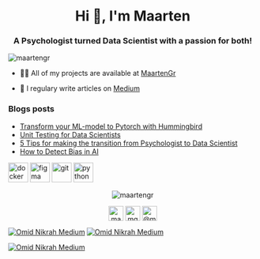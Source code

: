 <h1 align="center">Hi 👋, I'm Maarten</h1>
<h3 align="center">A Psychologist turned Data Scientist with a passion for both!</h3>

<p align="left"> <img src="https://komarev.com/ghpvc/?username=maartengr" alt="maartengr" /> </p>

- 👨‍💻 All of my projects are available at [MaartenGr](https://github.com/MaartenGr/Projects)

- 📝 I regulary write articles on [Medium](https://medium.com/@maartengrootendorst)

### Blogs posts
<!-- BLOG-POST-LIST:START -->
- [Transform your ML-model to Pytorch with Hummingbird](https://towardsdatascience.com/transform-your-ml-model-to-pytorch-with-hummingbird-da49665497e7?source=rss-22405c3b2875------2)
- [Unit Testing for Data Scientists](https://towardsdatascience.com/unit-testing-for-data-scientists-dc5e0cd397fb?source=rss-22405c3b2875------2)
- [5 Tips for making the transition from Psychologist to Data Scientist](https://towardsdatascience.com/5-tips-for-making-the-transition-from-psychologist-to-data-scientist-8198fbbbb19e?source=rss-22405c3b2875------2)
- [How to Detect Bias in AI](https://towardsdatascience.com/how-to-detect-bias-in-ai-872d04ce4efd?source=rss-22405c3b2875------2)
<!-- BLOG-POST-LIST:END -->

<p align="left">
<img src="https://devicons.github.io/devicon/devicon.git/icons/docker/docker-original-wordmark.svg" alt="docker" width="40" height="40"/> 
<img src="https://www.vectorlogo.zone/logos/figma/figma-icon.svg" alt="figma" width="40" height="40"/> 
<img src="https://www.vectorlogo.zone/logos/git-scm/git-scm-icon.svg" alt="git" width="40" height="40"/> 
<img src="https://devicons.github.io/devicon/devicon.git/icons/python/python-original.svg" alt="python" width="40" height="40"/>
</p>

<p align="center">
<img src="https://github-readme-stats.vercel.app/api?username=maartengr&show_icons=true" alt=maartengr />
</p>

<p align="center">
<a href="https://twitter.com/maartengr" target="blank"><img align="center" src="https://cdn.jsdelivr.net/npm/simple-icons@3.0.1/icons/twitter.svg" alt="maartengr" height="30" width="30" /></a>
<a href="https://linkedin.com/in/mgrootendorst" target="blank"><img align="center" src="https://cdn.jsdelivr.net/npm/simple-icons@3.0.1/icons/linkedin.svg" alt="mgrootendorst" height="30" width="30" /></a>
<a href="https://medium.com/@maartengrootendorst" target="blank"><img align="center" src="https://cdn.jsdelivr.net/npm/simple-icons@3.0.1/icons/medium.svg" alt="@maartengrootendorst" height="30" width="30" /></a>
</p>

[![Omid Nikrah Medium](https://github-readme-medium.vercel.app/?username=omidnikrah)](https://medium.com/@omidnikrah)
[![Omid Nikrah Medium](https://github-readme-medium.vercel.app/?username=omidnikrah)](https://medium.com/@omidnikrah)

[![Omid Nikrah Medium](https://github-readme-medium.vercel.app/?username=@maartengrootendorst)](https://medium.com/@maartengrootendorst)


<!--
**MaartenGr/MaartenGr** is a ✨ _special_ ✨ repository because its `README.md` 
(this file) appears on your GitHub profile.

Here are some ideas to get you started:

- 🔭 I’m currently working on ...
- 🌱 I’m currently learning ...
- 👯 I’m looking to collaborate on ...
- 🤔 I’m looking for help with ...
- 💬 Ask me about ...
- 📫 How to reach me: ...
- 😄 Pronouns: ...
- ⚡ Fun fact: ...
-->
